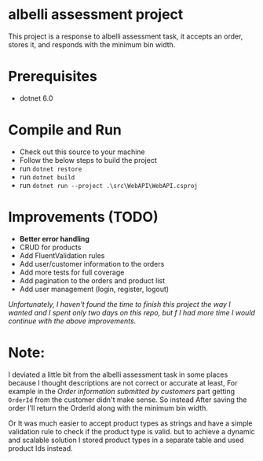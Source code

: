 # albelli assessment project
This project is a response to albelli assessment task, 
it accepts an order, stores it, and responds with the minimum bin width.

# Prerequisites
- dotnet 6.0

# Compile and Run
- Check out this source to your machine
- Follow the below steps to build the project
- run `dotnet restore`
- run `dotnet build`
- run `dotnet run --project .\src\WebAPI\WebAPI.csproj`

# Improvements (TODO)

- **Better error handling**
- CRUD for products
- Add FluentValidation rules
- Add user/customer information to the orders
- Add more tests for full coverage
- Add pagination to the orders and product list
- Add user management (login, register, logout)

*Unfortunately, I haven't found the time to finish this project the way I wanted and I spent only two days on this repo, but f I had more time I would continue with the above improvements.*


# Note:

I deviated a little bit from the albelli assessment task in some places because I thought descriptions are not correct or accurate at least,
For example in the  *Order information submitted by customers* part getting `OrderId` from the customer didn't make sense.
So instead After saving the order I'll return the OrderId along with the minimum bin width.

Or It was much easier to accept product types as strings and have a simple validation rule to check if the product type is valid.
but to achieve a dynamic and scalable solution I stored product types in a separate table and used product Ids instead.
